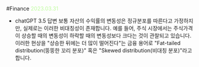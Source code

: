 
#Finance 
<span style="color:#BFFD9F"> 2023.03.31</span>

- chatGPT 3.5 답변
	보통 자산의 수익률의 변동성은 정규분포를 따른다고 가정하지만, 실제로는 이러한 비대칭성이 존재합니다. 예를 들어, 주식 시장에서는 주식가격이 상승할 때의 변동성이 하락할 때의 변동성보다 크다는 것이 관찰되고 있습니다. 이러한 현상을 "상승한 뒤에는 더 많이 떨어진다"는 금융 용어로 "Fat-tailed distribution(뚱뚱한 꼬리 분포)" 혹은 "Skewed distribution(비대칭 분포)"라고 합니다.